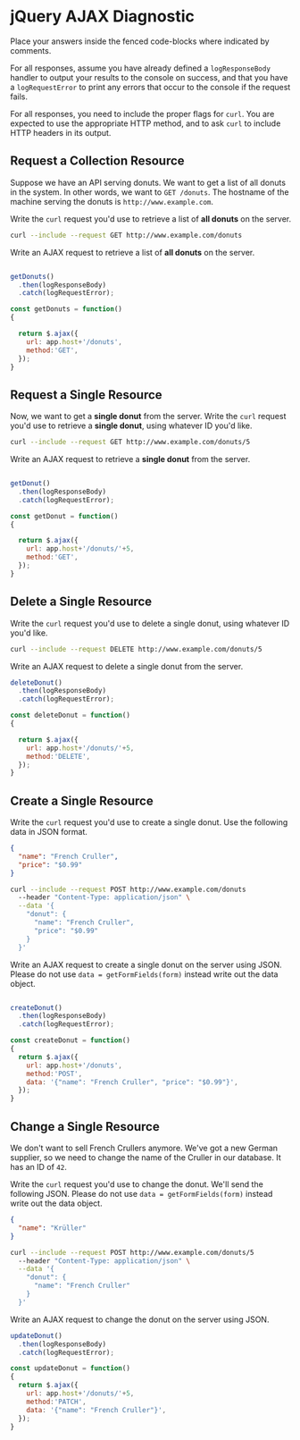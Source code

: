 # jQuery AJAX Diagnostic

Place your answers inside the fenced code-blocks where indicated by comments.

For all responses,  assume you have already defined a `logResponseBody` handler
to output your results to the console on success, and that you have a
`logRequestError` to print any errors that occur to the console if the request
fails.

For all responses, you need to include the proper flags for `curl`. You are
expected to use the appropriate HTTP method, and to ask `curl` to include HTTP
headers in its output.

## Request a Collection Resource

Suppose we have an API serving donuts. We want to get a list of all donuts in
the system. In other words, we want to `GET /donuts`. The hostname of the
machine serving the donuts is `http://www.example.com`.

Write the `curl` request you'd use to retrieve a list of **all donuts** on the
server.

```sh
curl --include --request GET http://www.example.com/donuts
```

Write an AJAX request to retrieve a list of **all donuts** on the server.

```js

getDonuts()
  .then(logResponseBody)
  .catch(logRequestError);

const getDonuts = function()
{

  return $.ajax({
    url: app.host+'/donuts',
    method:'GET',
  });
}
```

## Request a Single Resource

Now, we want to get a **single donut** from the server. Write the `curl` request
you'd use to retrieve a **single donut**, using whatever ID you'd like.

```sh
curl --include --request GET http://www.example.com/donuts/5
```

Write an AJAX request to retrieve a **single donut** from the server.

```js

getDonut()
  .then(logResponseBody)
  .catch(logRequestError);

const getDonut = function()
{

  return $.ajax({
    url: app.host+'/donuts/'+5,
    method:'GET',
  });
}
```

## Delete a Single Resource

Write the `curl` request you'd use to delete a single donut, using whatever
ID you'd like.

```sh
curl --include --request DELETE http://www.example.com/donuts/5
```

Write an AJAX request to delete a single donut from the server.



```js
deleteDonut()
  .then(logResponseBody)
  .catch(logRequestError);

const deleteDonut = function()
{

  return $.ajax({
    url: app.host+'/donuts/'+5,
    method:'DELETE',
  });
}
```

## Create a Single Resource

Write the `curl` request you'd use to create a single donut. Use the following
data in JSON format.

```json
{
  "name": "French Cruller",
  "price": "$0.99"
}
```

```sh
curl --include --request POST http://www.example.com/donuts
  --header "Content-Type: application/json" \
  --data '{
    "donut": {
      "name": "French Cruller",
      "price": "$0.99"
    }
  }'
```

Write an AJAX request to create a single donut on the server using JSON. Please
do not use `data = getFormFields(form)` instead write out the data object.

```js

createDonut()
  .then(logResponseBody)
  .catch(logRequestError);

const createDonut = function()
{
  return $.ajax({
    url: app.host+'/donuts',
    method:'POST',
    data: '{"name": "French Cruller", "price": "$0.99"}',
  });
}
```

## Change a Single Resource

We don't want to sell French Crullers anymore. We've got a new German supplier,
so we need to change the name of the Cruller in our database. It has an ID of
`42`.

Write the `curl` request you'd use to change the donut. We'll send the following
JSON. Please do not use `data = getFormFields(form)` instead write out the data
object.

```json
{
  "name": "Krüller"
}
```

```sh
curl --include --request POST http://www.example.com/donuts/5
  --header "Content-Type: application/json" \
  --data '{
    "donut": {
      "name": "French Cruller"
    }
  }'
```

Write an AJAX request to change the donut on the server using JSON.

```js
updateDonut()
  .then(logResponseBody)
  .catch(logRequestError);

const updateDonut = function()
{
  return $.ajax({
    url: app.host+'/donuts/'+5,
    method:'PATCH',
    data: '{"name": "French Cruller"}',
  });
}
```
